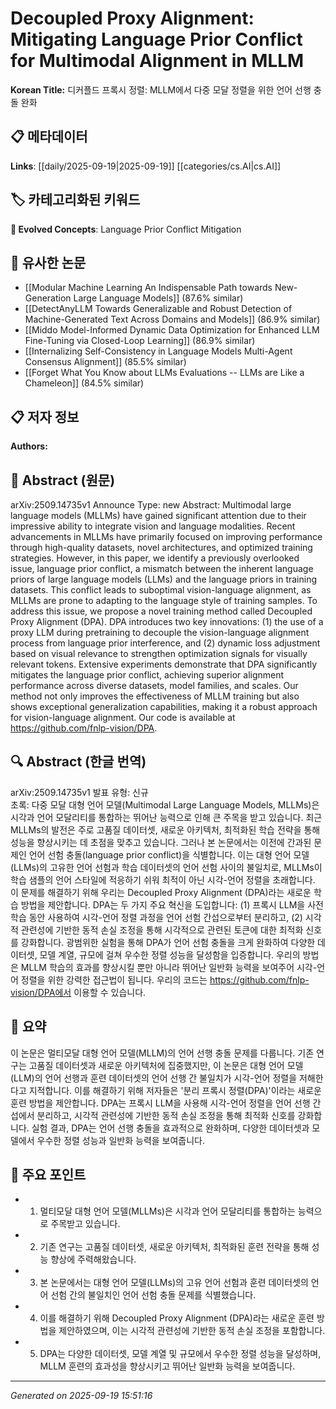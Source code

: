 
# Decoupled Proxy Alignment: Mitigating Language Prior Conflict for Multimodal Alignment in MLLM

**Korean Title:** 디커플드 프록시 정렬: MLLM에서 다중 모달 정렬을 위한 언어 선행 충돌 완화

## 📋 메타데이터

**Links**: [[daily/2025-09-19|2025-09-19]] [[categories/cs.AI|cs.AI]]

## 🏷️ 카테고리화된 키워드
**🚀 Evolved Concepts**: Language Prior Conflict Mitigation

## 🔗 유사한 논문
- [[Modular Machine Learning An Indispensable Path towards New-Generation Large Language Models]] (87.6% similar)
- [[DetectAnyLLM Towards Generalizable and Robust Detection of Machine-Generated Text Across Domains and Models]] (86.9% similar)
- [[Middo Model-Informed Dynamic Data Optimization for Enhanced LLM Fine-Tuning via Closed-Loop Learning]] (86.9% similar)
- [[Internalizing Self-Consistency in Language Models Multi-Agent Consensus Alignment]] (85.5% similar)
- [[Forget What You Know about LLMs Evaluations -- LLMs are Like a Chameleon]] (84.5% similar)

## 📋 저자 정보

**Authors:** 

## 📄 Abstract (원문)

arXiv:2509.14735v1 Announce Type: new 
Abstract: Multimodal large language models (MLLMs) have gained significant attention due to their impressive ability to integrate vision and language modalities. Recent advancements in MLLMs have primarily focused on improving performance through high-quality datasets, novel architectures, and optimized training strategies. However, in this paper, we identify a previously overlooked issue, language prior conflict, a mismatch between the inherent language priors of large language models (LLMs) and the language priors in training datasets. This conflict leads to suboptimal vision-language alignment, as MLLMs are prone to adapting to the language style of training samples. To address this issue, we propose a novel training method called Decoupled Proxy Alignment (DPA). DPA introduces two key innovations: (1) the use of a proxy LLM during pretraining to decouple the vision-language alignment process from language prior interference, and (2) dynamic loss adjustment based on visual relevance to strengthen optimization signals for visually relevant tokens. Extensive experiments demonstrate that DPA significantly mitigates the language prior conflict, achieving superior alignment performance across diverse datasets, model families, and scales. Our method not only improves the effectiveness of MLLM training but also shows exceptional generalization capabilities, making it a robust approach for vision-language alignment. Our code is available at https://github.com/fnlp-vision/DPA.

## 🔍 Abstract (한글 번역)

arXiv:2509.14735v1 발표 유형: 신규  
초록: 다중 모달 대형 언어 모델(Multimodal Large Language Models, MLLMs)은 시각과 언어 모달리티를 통합하는 뛰어난 능력으로 인해 큰 주목을 받고 있습니다. 최근 MLLMs의 발전은 주로 고품질 데이터셋, 새로운 아키텍처, 최적화된 학습 전략을 통해 성능을 향상시키는 데 초점을 맞추고 있습니다. 그러나 본 논문에서는 이전에 간과된 문제인 언어 선험 충돌(language prior conflict)을 식별합니다. 이는 대형 언어 모델(LLMs)의 고유한 언어 선험과 학습 데이터셋의 언어 선험 사이의 불일치로, MLLMs이 학습 샘플의 언어 스타일에 적응하기 쉬워 최적이 아닌 시각-언어 정렬을 초래합니다. 이 문제를 해결하기 위해 우리는 Decoupled Proxy Alignment (DPA)라는 새로운 학습 방법을 제안합니다. DPA는 두 가지 주요 혁신을 도입합니다: (1) 프록시 LLM을 사전 학습 동안 사용하여 시각-언어 정렬 과정을 언어 선험 간섭으로부터 분리하고, (2) 시각적 관련성에 기반한 동적 손실 조정을 통해 시각적으로 관련된 토큰에 대한 최적화 신호를 강화합니다. 광범위한 실험을 통해 DPA가 언어 선험 충돌을 크게 완화하여 다양한 데이터셋, 모델 계열, 규모에 걸쳐 우수한 정렬 성능을 달성함을 입증합니다. 우리의 방법은 MLLM 학습의 효과를 향상시킬 뿐만 아니라 뛰어난 일반화 능력을 보여주어 시각-언어 정렬을 위한 강력한 접근법이 됩니다. 우리의 코드는 https://github.com/fnlp-vision/DPA에서 이용할 수 있습니다.

## 📝 요약

이 논문은 멀티모달 대형 언어 모델(MLLM)의 언어 선행 충돌 문제를 다룹니다. 기존 연구는 고품질 데이터셋과 새로운 아키텍처에 집중했지만, 이 논문은 대형 언어 모델(LLM)의 언어 선행과 훈련 데이터셋의 언어 선행 간 불일치가 시각-언어 정렬을 저해한다고 지적합니다. 이를 해결하기 위해 저자들은 '분리 프록시 정렬(DPA)'이라는 새로운 훈련 방법을 제안합니다. DPA는 프록시 LLM을 사용해 시각-언어 정렬을 언어 선행 간섭에서 분리하고, 시각적 관련성에 기반한 동적 손실 조정을 통해 최적화 신호를 강화합니다. 실험 결과, DPA는 언어 선행 충돌을 효과적으로 완화하며, 다양한 데이터셋과 모델에서 우수한 정렬 성능과 일반화 능력을 보여줍니다.

## 🎯 주요 포인트

- 1. 멀티모달 대형 언어 모델(MLLMs)은 시각과 언어 모달리티를 통합하는 능력으로 주목받고 있습니다.

- 2. 기존 연구는 고품질 데이터셋, 새로운 아키텍처, 최적화된 훈련 전략을 통해 성능 향상에 주력해왔습니다.

- 3. 본 논문에서는 대형 언어 모델(LLMs)의 고유 언어 선험과 훈련 데이터셋의 언어 선험 간의 불일치인 언어 선험 충돌 문제를 식별했습니다.

- 4. 이를 해결하기 위해 Decoupled Proxy Alignment (DPA)라는 새로운 훈련 방법을 제안하였으며, 이는 시각적 관련성에 기반한 동적 손실 조정을 포함합니다.

- 5. DPA는 다양한 데이터셋, 모델 계열 및 규모에서 우수한 정렬 성능을 달성하며, MLLM 훈련의 효과성을 향상시키고 뛰어난 일반화 능력을 보여줍니다.

---

*Generated on 2025-09-19 15:51:16*